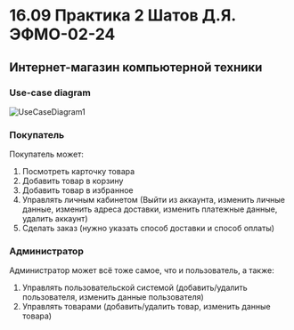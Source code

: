 # 16.09 Практика 2 Шатов Д.Я. ЭФМО-02-24
## Интернет-магазин компьютерной техники
### Use-case diagram
![UseCaseDiagram1](https://github.com/user-attachments/assets/2bbc7937-7ef4-455b-8b0b-33bd8d4d33f7)
### Покупатель
Покупатель может:
1) Посмотреть карточку товара
2) Добавить товар в корзину
3) Добавить товар в избранное
4) Управлять личным кабинетом (Выйти из аккаунта, изменить личные данные, изменить адреса доставки, изменить платежные данные, удалить аккаунт)
5) Сделать заказ (нужно указать способ доставки и способ оплаты)
### Администратор
Администратор может всё тоже самое, что и пользователь, а также:
1) Управлять пользовательской системой (добавить/удалить пользователя, изменить данные пользователя)
2) Управлять товарами (добавить/удалить товар, изменить данные товара)
